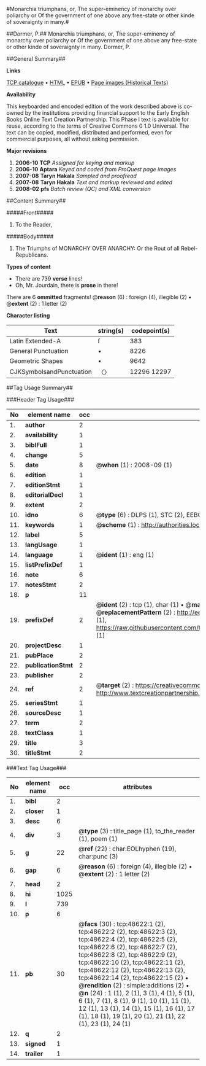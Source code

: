 #Monarchia triumphans, or, The super-eminency of monarchy over poliarchy or Of the government of one above any free-state or other kinde of soveraignty in many.#

##Dormer, P.##
Monarchia triumphans, or, The super-eminency of monarchy over poliarchy or Of the government of one above any free-state or other kinde of soveraignty in many.
Dormer, P.

##General Summary##

**Links**

[TCP catalogue](http://www.ota.ox.ac.uk/tcp/)  • 
[HTML](http://tei.it.ox.ac.uk/tcp/Texts-HTML/free/A36/A36358.html)  • 
[EPUB](http://tei.it.ox.ac.uk/tcp/Texts-EPUB/free/A36/A36358.epub) • 
[Page images (Historical Texts)](https://data.historicaltexts.jisc.ac.uk/view?pubId=eebo-11753087e&pageId=eebo-11753087e-48622-1)

**Availability**

This keyboarded and encoded edition of the
	       work described above is co-owned by the institutions
	       providing financial support to the Early English Books
	       Online Text Creation Partnership. This Phase I text is
	       available for reuse, according to the terms of Creative
	       Commons 0 1.0 Universal. The text can be copied,
	       modified, distributed and performed, even for
	       commercial purposes, all without asking permission.

**Major revisions**

1. __2006-10__ __TCP__ *Assigned for keying and markup*
1. __2006-10__ __Aptara__ *Keyed and coded from ProQuest page images*
1. __2007-08__ __Taryn Hakala__ *Sampled and proofread*
1. __2007-08__ __Taryn Hakala__ *Text and markup reviewed and edited*
1. __2008-02__ __pfs__ *Batch review (QC) and XML conversion*

##Content Summary##

#####Front#####

1. To the Reader,

#####Body#####

1. The Triumphs of
MONARCHY
OVER
ANARCHY:
Or the
Rout of all Rebel-Republicans.

**Types of content**

  * There are 739 **verse** lines!
  * Oh, Mr. Jourdain, there is **prose** in there!

There are 6 **ommitted** fragments! 
 @__reason__ (6) : foreign (4), illegible (2)  •  @__extent__ (2) : 1 letter (2)

**Character listing**


|Text|string(s)|codepoint(s)|
|---|---|---|
|Latin Extended-A|ſ|383|
|General Punctuation|•|8226|
|Geometric Shapes|▪|9642|
|CJKSymbolsandPunctuation|〈〉|12296 12297|

##Tag Usage Summary##

###Header Tag Usage###

|No|element name|occ|attributes|
|---|---|---|---|
|1.|__author__|2||
|2.|__availability__|1||
|3.|__biblFull__|1||
|4.|__change__|5||
|5.|__date__|8| @__when__ (1) : 2008-09 (1)|
|6.|__edition__|1||
|7.|__editionStmt__|1||
|8.|__editorialDecl__|1||
|9.|__extent__|2||
|10.|__idno__|6| @__type__ (6) : DLPS (1), STC (2), EEBO-CITATION (1), OCLC (1), VID (1)|
|11.|__keywords__|1| @__scheme__ (1) : http://authorities.loc.gov/ (1)|
|12.|__label__|5||
|13.|__langUsage__|1||
|14.|__language__|1| @__ident__ (1) : eng (1)|
|15.|__listPrefixDef__|1||
|16.|__note__|6||
|17.|__notesStmt__|2||
|18.|__p__|11||
|19.|__prefixDef__|2| @__ident__ (2) : tcp (1), char (1)  •  @__matchPattern__ (2) : ([0-9\-]+):([0-9IVX]+) (1), (.+) (1)  •  @__replacementPattern__ (2) : http://eebo.chadwyck.com/downloadtiff?vid=$1&page=$2 (1), https://raw.githubusercontent.com/textcreationpartnership/Texts/master/tcpchars.xml#$1 (1)|
|20.|__projectDesc__|1||
|21.|__pubPlace__|2||
|22.|__publicationStmt__|2||
|23.|__publisher__|2||
|24.|__ref__|2| @__target__ (2) : https://creativecommons.org/publicdomain/zero/1.0/ (1), http://www.textcreationpartnership.org/docs/. (1)|
|25.|__seriesStmt__|1||
|26.|__sourceDesc__|1||
|27.|__term__|2||
|28.|__textClass__|1||
|29.|__title__|3||
|30.|__titleStmt__|2||


###Text Tag Usage###

|No|element name|occ|attributes|
|---|---|---|---|
|1.|__bibl__|2||
|2.|__closer__|1||
|3.|__desc__|6||
|4.|__div__|3| @__type__ (3) : title_page (1), to_the_reader (1), poem (1)|
|5.|__g__|22| @__ref__ (22) : char:EOLhyphen (19), char:punc (3)|
|6.|__gap__|6| @__reason__ (6) : foreign (4), illegible (2)  •  @__extent__ (2) : 1 letter (2)|
|7.|__head__|2||
|8.|__hi__|1025||
|9.|__l__|739||
|10.|__p__|6||
|11.|__pb__|30| @__facs__ (30) : tcp:48622:1 (2), tcp:48622:2 (2), tcp:48622:3 (2), tcp:48622:4 (2), tcp:48622:5 (2), tcp:48622:6 (2), tcp:48622:7 (2), tcp:48622:8 (2), tcp:48622:9 (2), tcp:48622:10 (2), tcp:48622:11 (2), tcp:48622:12 (2), tcp:48622:13 (2), tcp:48622:14 (2), tcp:48622:15 (2)  •  @__rendition__ (2) : simple:additions (2)  •  @__n__ (24) : 1 (1), 2 (1), 3 (1), 4 (1), 5 (1), 6 (1), 7 (1), 8 (1), 9 (1), 10 (1), 11 (1), 12 (1), 13 (1), 14 (1), 15 (1), 16 (1), 17 (1), 18 (1), 19 (1), 20 (1), 21 (1), 22 (1), 23 (1), 24 (1)|
|12.|__q__|2||
|13.|__signed__|1||
|14.|__trailer__|1||
